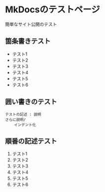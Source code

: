 # MkDocsのテストページ

簡単なサイト公開のテスト

## 箇条書きテスト

- テスト1
- テスト2
- テスト3
- テスト4
- テスト5
- テスト6

## 囲い書きのテスト

    テストの記述 : 説明
    さらに説明/
        インデント化

## 順番の記述テスト

1. テスト1
2. テスト2
3. テスト3
4. テスト4
5. テスト5
6. テスト6
